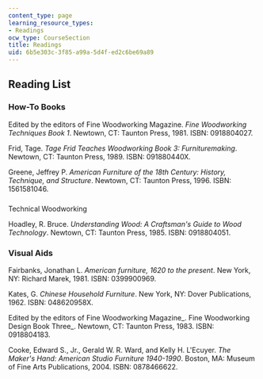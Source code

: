```yaml
---
content_type: page
learning_resource_types:
- Readings
ocw_type: CourseSection
title: Readings
uid: 6b5e303c-3f85-a99a-5d4f-ed2c6be69a89
---
```


Reading List
------------

### How-To Books

Edited by the editors of Fine Woodworking Magazine. _Fine Woodworking Techniques Book 1_. Newtown, CT: Taunton Press, 1981. ISBN: 0918804027.

Frid, Tage. _Tage Frid Teaches Woodworking Book 3: Furnituremaking_. Newtown, CT: Taunton Press, 1989. ISBN: 091880440X.

Greene, Jeffrey P. _American Furniture of the 18th Century: History, Technique, and Structure_. Newtown, CT: Taunton Press, 1996. ISBN: 1561581046.

###   
Technical Woodworking

Hoadley, R. Bruce. _Understanding Wood: A Craftsman's Guide to Wood Technology_. Newtown, CT: Taunton Press, 1985. ISBN: 0918804051.

### Visual Aids

Fairbanks, Jonathan L. _American furniture, 1620 to the present_. New York, NY: Richard Marek, 1981. ISBN: 0399900969.

Kates, G. _Chinese Household Furniture_. New York, NY: Dover Publications, 1962. ISBN: 048620958X.

Edited by the editors of Fine Woodworking Magazine_. Fine Woodworking Design Book Three_. Newtown, CT: Taunton Press, 1983. ISBN: 0918804183.

Cooke, Edward S., Jr., Gerald W. R. Ward, and Kelly H. L'Ecuyer. _The Maker's Hand: American Studio Furniture 1940-1990_. Boston, MA: Museum of Fine Arts Publications, 2004. ISBN: 0878466622.
